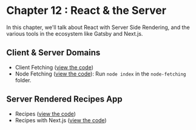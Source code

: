 # Chapter 12 : React & the Server

In this chapter, we'll talk about React with Server Side Rendering, and the various tools in the ecosystem like Gatsby and Next.js.

## Client & Server Domains

- Client Fetching ([view the code](https://github.com/MoonHighway/learning-react/blob/master/chapter-12/client-fetching))
- Node Fetching ([view the code](https://github.com/MoonHighway/learning-react/blob/master/chapter-12/node-fetching)): Run `node index` in the `node-fetching` folder.

## Server Rendered Recipes App

- Recipes ([view the code](https://github.com/MoonHighway/learning-react/blob/master/chapter-12/node-fetching))
- Recipes with Next.js ([view the code](https://github.com/MoonHighway/learning-react/blob/master/chapter-12/node-fetching))
